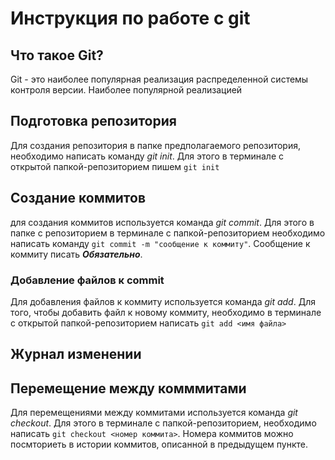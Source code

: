 # Инструкция по работе с git

Что такое Git?
-
Git - это наиболее популярная реализация распределенной системы контроля версии. Наиболее популярной реализацией 

## Подготовка репозитория
Для создания репозитория в папке предполагаемого репозитория, необходимо написать команду *git init*. Для этого в терминале с открытой папкой-репозиторием пишем `git init`

## Создание коммитов
для создания коммитов используется команда *git commit*. Для этого в папке с репозиторием в терминале с папкой-репозиторием необходимо написать команду `git commit -m "сообщение к коммиту"`. Сообщение к коммиту писать ***Обязательно***.

### Добавление файлов к commit
Для добавления файлов к коммиту используется команда *git add*. Для того, чтобы добавить файл к новому коммиту, необходимо в терминале с открытой папкой-репозиторием написать `git add <имя файла>`

Журнал изменении
-
## Перемещение между комммитами
Для перемещениями между коммитами используется команда *git checkout*. Для этого в терминале с папкой-репозиторием, необходимо написать `git checkout <номер коммита>`. Номера коммитов можно посмториеть в истории коммитов, описанной в предыдущем пункте.

